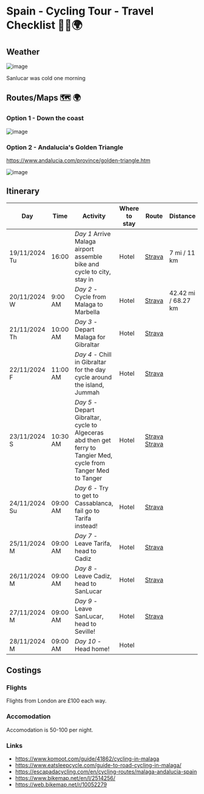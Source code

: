 # Spain - Cycling Tour - Travel Checklist 🚴‍♂️🌍

## Weather

![image](https://github.com/user-attachments/assets/eeffa943-d29d-4268-b1e6-5f33f004d98f)

Sanlucar was cold one morning

## Routes/Maps 🗺️ 🌍

### Option 1 - Down the coast

![image](https://github.com/user-attachments/assets/0afcbc01-b8c0-44b1-940f-888709b9b5e6)

### Option 2 - Andalucia's Golden Triangle

https://www.andalucia.com/province/golden-triangle.htm

![image](https://github.com/user-attachments/assets/c88f0297-8f13-41f8-a99c-a8185b1ca806)

## Itinerary

| Day | Time | Activity | Where to stay | Route | Distance |
| --- | ---- | -------- | ------------- | ----- | -------- |
| 19/11/2024 Tu | 16:00    | *Day 1* Arrive Malaga airport assemble bike and cycle to city, stay in                                                                     | Hotel | [Strava](https://www.strava.com/activities/12938152470) | 7 mi / 11 km
| 20/11/2024 W | 9:00 AM  | *Day 2* - Cycle from Malaga to Marbella                                                                                                     | Hotel  | [Strava](https://www.strava.com/activities/12946678710) | 42.42 mi / 68.27 km
| 21/11/2024 Th | 10:00 AM | *Day 3* - Depart Malaga for Gibraltar                                                                                                      | Hotel  | [Strava](https://www.strava.com/activities/12952700568)
| 22/11/2024 F | 11:00 AM | *Day 4* - Chill in Gibraltar for the day cycle around the island, Jummah                                                                    | Hotel  | [Strava](https://www.strava.com/activities/12959515869)
| 23/11/2024 S | 10:30 AM | *Day 5* - Depart Gibraltar, cycle to Algeceras abd then get ferry to Tangier Med, cycle from Tanger Med to Tanger                           | Hotel  | [Strava](https://www.strava.com/activities/12967737434) [Strava](https://www.strava.com/activities/12967429812)
| 24/11/2024 Su | 09:00 AM | *Day 6* - Try to get to Cassablanca, fail go to Tarifa instead!                                                                            | Hotel      | [Strava](https://www.strava.com/activities/12974787247)
| 25/11/2024 M | 09:00 AM | *Day 7* - Leave Tarifa, head to Cadiz                                                                                                       | Hotel      | [Strava](https://www.strava.com/activities/12979829908)
| 26/11/2024 M | 09:00 AM | *Day 8* - Leave Cadiz, head to SanLucar                                                                                                     | Hotel      | [Strava](https://www.strava.com/activities/12990825167)
| 27/11/2024 M | 09:00 AM | *Day 9* - Leave SanLucar, head to Seville!                                                                                                  | Hotel      | [Strava](https://www.strava.com/activities/12996349862)
| 28/11/2024 M | 09:00 AM | *Day 10* - Head home!                                                                                                                       | Hotel      | 

## Costings

### Flights 
Flights from London are £100 each way. 

### Accomodation
Accomodation is 50-100 per night. 

### Links

- https://www.komoot.com/guide/41862/cycling-in-malaga
- https://www.eatsleepcycle.com/guide-to-road-cycling-in-malaga/
- https://escapadacycling.com/en/cycling-routes/malaga-andalucia-spain
- https://www.bikemap.net/en/l/2514256/
- https://web.bikemap.net/r/10052279



